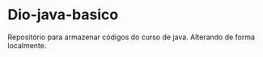 # Dio-java-basico
Repositório para armazenar códigos do curso de java.
Alterando de forma localmente.